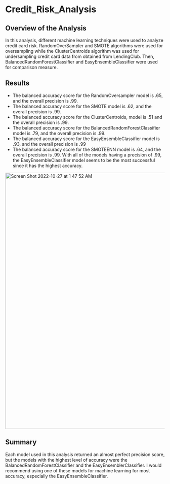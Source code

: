 # Credit_Risk_Analysis

## Overview of the Analysis
In this analysis, different machine learning techniques were used to analyze credit card risk. RandomOverSampler and SMOTE algorithms were used for oversampling while the ClusterCentroids algorithm was used for undersampling credit card data from obtained from LendingClub. Then, BalancedRandomForestClassifier and EasyEnsembleClassifier were used for comparison measure.

## Results
- The balanced accuracy score for the RandomOversampler model is .65, and the overall precision is .99.
- The balanced accuracy score for the SMOTE model is .62, and the overall precision is .99.
- The balanced accuracy score for the ClusterCentroids, model is .51 and the overall precision is .99.
- The balanced accuracy score for the BalancedRandomForestClassifier model is .79, and the overall precision is .99.
- The balanced accuracy score for the EasyEnsembleClassifier model is .93, and the overall precision is .99
- The balanced accuracy score for the SMOTEENN model is .64, and the overall precision is .99.
With all of the models having a precision of .99, the EasyEnsembleClassifier model seems to be the most successful since it has the highest accuracy.

<img width="807" alt="Screen Shot 2022-10-27 at 1 47 52 AM" src="https://user-images.githubusercontent.com/107032720/198212386-7a4464b0-c2c5-48ef-bd81-8d767245f15c.png">


## Summary
Each model used in this analysis returned an almost perfect precision score, but the models with the highest level of accuracy were the BalancedRandomForestClassifier and the EasyEnsemblerClassifier. I would recommend using one of these models for machine learning for most accuracy, especially the EasyEnsembleClassifier.

